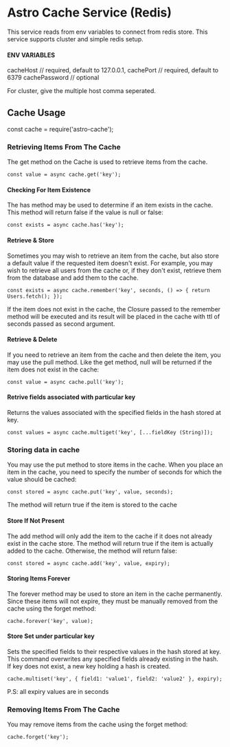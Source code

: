 # Astro Cache Service (Redis)

This service reads from env variables to connect from redis store. This service supports cluster and simple
redis setup.

#### ENV VARIABLES

cacheHost // required, default to 127.0.0.1,
cachePort // required, default to 6379
cachePassword // optional

For cluster, give the multiple host comma seperated.

## Cache Usage
const cache = require('astro-cache');

### Retrieving Items From The Cache
The get method on the Cache is used to retrieve items from the cache.

```
const value = async cache.get('key');
```

#### Checking For Item Existence
The has method may be used to determine if an item exists in the cache. This method will return false if the 
value is null or false:

```
const exists = async cache.has('key');
```

#### Retrieve & Store
Sometimes you may wish to retrieve an item from the cache, but also store a default value if the requested 
item doesn't exist. For example, you may wish to retrieve all users from the cache or, if they don't exist, 
retrieve them from the database and add them to the cache.

```
const exists = async cache.remember('key', seconds, () => { return Users.fetch(); });
```

If the item does not exist in the cache, the Closure passed to the remember method will be executed and its 
result will be placed in the cache with ttl of seconds passed as second argument.

#### Retrieve & Delete
If you need to retrieve an item from the cache and then delete the item, you may use the pull method. 
Like the get method, null will be returned if the item does not exist in the cache:

```
const value = async cache.pull('key');
```

#### Retrive fields associated with particular key
Returns the values associated with the specified fields in the hash stored at key.

```
const values = async cache.multiget('key', [...fieldKey (String)]);
```

### Storing data in cache
You may use the put method to store items in the cache. When you place an item in the cache, you need to 
specify the number of seconds for which the value should be cached:

```
const stored = async cache.put('key', value, seconds);
```
The method will return true if the item is stored to the cache

#### Store If Not Present
The add method will only add the item to the cache if it does not already exist in the cache store. 
The method will return true if the item is actually added to the cache. Otherwise, the method will return false:

```
const stored = async cache.add('key', value, expiry);
```

#### Storing Items Forever
The forever method may be used to store an item in the cache permanently. Since these items will not expire, 
they must be manually removed from the cache using the forget method:

```
cache.forever('key', value);
```

#### Store Set under particular key
Sets the specified fields to their respective values in the hash stored at key. This command overwrites any 
specified fields already existing in the hash. If key does not exist, a new key holding a hash is created.

```
cache.multiset('key', { field1: 'value1', field2: 'value2' }, expiry);
```

P.S: all expiry values are in seconds

### Removing Items From The Cache
You may remove items from the cache using the forget method:

```
cache.forget('key');
```